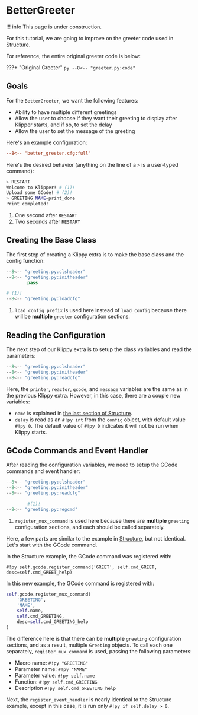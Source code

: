 # BetterGreeter

!!! info
    This page is under construction.

For this tutorial, we are going to improve on the greeter code used in [Structure](extras-structure.md). 

For reference, the entire original greeter code is below:

???+ "Original Greeter"
    ```py
    --8<-- "greeter.py:code"
    ```

## Goals

For the `BetterGreeter`, we want the following features:

- Ability to have multiple different greetings
- Allow the user to choose if they want their greeting to display after Klipper starts, and if so, to set the delay
- Allow the user to set the message of the greeting

Here's an example configuration:

```cfg title="better_greeter.cfg"
--8<-- "better_greeter.cfg:full"
```

Here's the desired behavior (anything on the line of a `>` is a user-typed command):

```sh
> RESTART
Welcome to Klipper! # (1)!
Upload some GCode! # (2)!
> GREETING NAME=print_done
Print completed!
```

1. One second after `RESTART`
2. Two seconds after `RESTART`

## Creating the Base Class

The first step of creating a Klippy extra is to make the base class and the config function: 

```py
--8<-- "greeting.py:clsheader"
--8<-- "greeting.py:initheader"
        pass

# (1)!
--8<-- "greeting.py:loadcfg"
```

1. `load_config_prefix` is used here instead of `load_config` because there will be **multiple** `greeter` configuration sections.

## Reading the Configuration

The next step of our Klippy extra is to setup the class variables and read the parameters:

```py hl_lines="3-9"
--8<-- "greeting.py:clsheader"
--8<-- "greeting.py:initheader"
--8<-- "greeting.py:readcfg"
```

Here, the `printer`, `reactor`, `gcode`, and `message` variables are the same as in the previous Klippy extra. However, in this case, there are a couple new variables:

- `name` is explained in [the last section of Structure](extras-structure.md#other-things).
- `delay` is read as an `#!py int` from the `config` object, with default value `#!py 0`. The default value of `#!py 0` indicates it will not be run when Klippy starts.

## GCode Commands and Event Handler

After reading the configuration variables, we need to setup the GCode commands and event handler:

```py hl_lines="11-22"
--8<-- "greeting.py:clsheader"
--8<-- "greeting.py:initheader"
--8<-- "greeting.py:readcfg"

        #(1)!
--8<-- "greeting.py:regcmd"
```

1. `register_mux_command` is used here because there are **multiple** `greeting` configuration sections, and each should be called separately.

Here, a few parts are similar to the example in [Structure](extras-structure.md), but not identical. Let's start with the GCode command.

In the Structure example, the GCode command was registered with:

`#!py self.gcode.register_command('GREET', self.cmd_GREET, desc=self.cmd_GREET_help)`

In this new example, the GCode command is registered with:

```py
self.gcode.register_mux_command(
    'GREETING',
    'NAME',
    self.name,
    self.cmd_GREETING,
    desc=self.cmd_GREETING_help
)
```

The difference here is that there can be **multiple** `greeting` configuration sections, and as a result, multiple `Greeting` objects. To call each one separately, `register_mux_command` is used, passing the following parameters:

- Macro name: `#!py "GREETING"`
- Parameter name: `#!py "NAME"`
- Parameter value: `#!py self.name`
- Function: `#!py self.cmd_GREETING`
- Description `#!py self.cmd_GREETING_help`

Next, the `register_event_handler` is nearly identical to the Structure example, except in this case, it is run only `#!py if self.delay > 0`.


